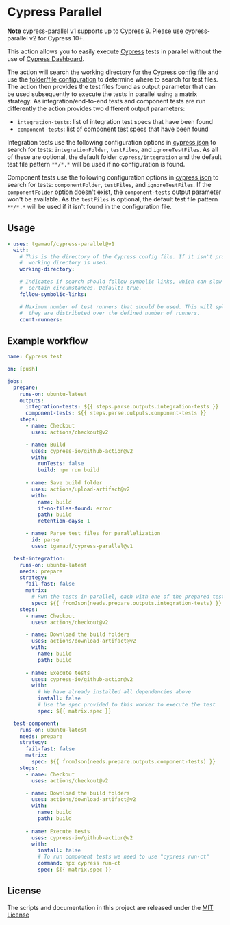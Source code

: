 # Cypress Parallel

**Note**
cypress-parallel v1 supports up to Cypress 9. Please use cypress-parallel v2 for Cypress 10+.


This action allows you to easily execute [Cypress](https://www.cypress.io/) tests in parallel without the use of 
[Cypress Dashboard](https://www.cypress.io/dashboard/).

The action will search the working directory for the [Cypress config file](
https://docs.cypress.io/guides/references/configuration#cypress-json) and use the [folder/file configuration](
https://docs.cypress.io/guides/references/configuration#Folders-Files) to determine where to search for test files. The
action then provides the test files found as output parameter that can be used subsequently to execute the tests in 
parallel using a matrix strategy. As integration/end-to-end tests and component tests are run differently the action
provides two different output parameters:
- `integration-tests`: list of integration test specs that have been found
- `component-tests`: list of component test specs that have been found

Integration tests use the following configuration options in [cypress.json](
https://docs.cypress.io/guides/references/configuration#cypress-json) to search for tests: `integrationFolder`, 
`testFiles`, and `ignoreTestFiles`. As all of these are optional, the default folder `cypress/integration` and the 
default test file pattern `**/*.*` will be used if no configuration is found.

Component tests use the following configuration options in [cypress.json](
https://docs.cypress.io/guides/references/configuration#cypress-json) to search for tests: `componentFolder`, 
`testFiles`, and `ignoreTestFiles`. If the `componentFolder` option doesn't exist, the `component-tests` output parameter
won't be available. As the `testFiles` is optional, the default test file pattern `**/*.*` will be used if it isn't
found in the configuration file.


## Usage

```yaml
- uses: tgamauf/cypress-parallel@v1
  with:
    # This is the directory of the Cypress config file. If it isn't provided the current
    #  working directory is used.
    working-directory:

    # Indicates if search should follow symbolic links, which can slow down execution in
    #  certain circumstances. Default: true.
    follow-symbolic-links:

    # Maximum number of test runners that should be used. This will split the tests, so
    #  they are distributed over the defined number of runners.
    count-runners:
```

## Example workflow

```yaml
name: Cypress test

on: [push]

jobs:
  prepare:
    runs-on: ubuntu-latest
    outputs:
      integration-tests: ${{ steps.parse.outputs.integration-tests }}
      component-tests: ${{ steps.parse.outputs.component-tests }}
    steps:
      - name: Checkout
        uses: actions/checkout@v2

      - name: Build
        uses: cypress-io/github-action@v2
        with:
          runTests: false
          build: npm run build
          
      - name: Save build folder
        uses: actions/upload-artifact@v2
        with:
          name: build
          if-no-files-found: error
          path: build
          retention-days: 1

      - name: Parse test files for parallelization
        id: parse
        uses: tgamauf/cypress-parallel@v1

  test-integration:
    runs-on: ubuntu-latest
    needs: prepare
    strategy:
      fail-fast: false
      matrix:
        # Run the tests in parallel, each with one of the prepared test specs
        spec: ${{ fromJson(needs.prepare.outputs.integration-tests) }}
    steps:
      - name: Checkout
        uses: actions/checkout@v2

      - name: Download the build folders
        uses: actions/download-artifact@v2
        with:
          name: build
          path: build
          
      - name: Execute tests
        uses: cypress-io/github-action@v2
        with:
          # We have already installed all dependencies above
          install: false
          # Use the spec provided to this worker to execute the test 
          spec: ${{ matrix.spec }}

  test-component:
    runs-on: ubuntu-latest
    needs: prepare
    strategy:
      fail-fast: false
      matrix:
        spec: ${{ fromJson(needs.prepare.outputs.component-tests) }}
    steps:
      - name: Checkout
        uses: actions/checkout@v2

      - name: Download the build folders
        uses: actions/download-artifact@v2
        with:
          name: build
          path: build
          
      - name: Execute tests
        uses: cypress-io/github-action@v2
        with:
          install: false
          # To run component tests we need to use "cypress run-ct"
          command: npx cypress run-ct
          spec: ${{ matrix.spec }}
```

## License

The scripts and documentation in this project are released under the [MIT License](LICENSE)